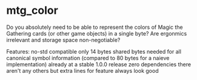 # mtg_color

Do you absolutely need to be able to represent the colors of Magic the Gathering cards (or other game objects) in a single byte? Are ergonmics irrelevant and storage space non-negotiable?

Features:
no-std compatible
only 14 bytes shared bytes needed for all canonical symbol information (compared to 80 bytes for a naieve implementation)
already at a stable 1.0.0 release
zero dependencies
there aren't any others
but extra lines for feature
always look good